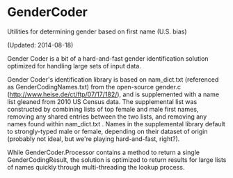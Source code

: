 GenderCoder
===========

Utilities for determining gender based on first name (U.S. bias)

(Updated: 2014-08-18)

Gender Coder is a bit of a hard-and-fast gender identification solution optimized for handling large sets of input data.

Gender Coder's identification library is based on nam_dict.txt (referenced as GenderCodingNames.txt) from the open-source gender.c (http://www.heise.de/ct/ftp/07/17/182/), and is supplemented with a name list gleaned from 2010 US Census data. The supplemental list was constructed by combining lists of top female and male first names, removing any shared entries between the two lists, and removing any names found within nam_dict.txt . Names in the supplemental library default to strongly-typed male or female, depending on their dataset of origin (probably not ideal, but we're playing hard-and-fast, right?).

While GenderCoder.Processor contains a method to return a single GenderCodingResult, the solution is optimized to return results for large lists of names quickly through multi-threading the lookup process.

